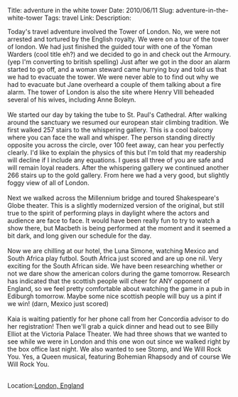 Title: adventure in the white tower
Date: 2010/06/11
Slug: adventure-in-the-white-tower
Tags: travel
Link: 
Description: 


Today's travel adventure involved the Tower of London.  No, we were not arrested and tortured by the English royalty.  We were on a tour of the tower of london.  We had just finished the guided tour with one of the Yoman Warders (cool title eh?) and we decided to go in and check out the Armoury. (yep I'm converting to british spelling)  Just after we got in the door an alarm started to go off, and a woman steward came hurrying buy and told us that we had to evacuate the tower.  We were never able to to find out why we had to evacuate but Jane overheard a couple of them talking about a fire alarm.  The tower of London is also the site where Henry VIII beheaded several of his wives, including Anne Boleyn.<br /><br />We started our day by taking the tube to St. Paul's Cathedral.  After walking around the sanctuary we resumed our european stair climbing tradition.  We first walked 257 stairs to the whispering gallery.  This is a cool balcony where you can face the wall and whisper.  The person standing directly opposite you across the circle, over 100 feet away, can hear you perfectly clearly.  I'd like to explain the physics of this but I'm told that my readership will decline if I include any equations.  I guess all three of you are safe and will remain loyal readers.  After the whispering gallery we continued another 266 stairs up to the gold gallery.  From here we had a very good, but slightly foggy view of all of London.  <br /><br />Next we walked across the Millennium bridge and toured Shakespeare's Globe theater.  This is a slightly modernized version of the original, but still true to the spirit of performing plays in daylight where the actors and audience are face to face.  It would have been really fun to try to watch a show there, but Macbeth is being performed at the moment and it seemed a bit dark, and long given our schedule for the day.<br /><br />Now we are chilling at our hotel, the Luna Simone, watching Mexico and South Africa play futbol.  South Africa just scored and are up one nil.  Very exciting for the South African side.  We have been researching whether or not we dare show the american colors during the game tomorrow.  Research has indicated that the scottish people will cheer for ANY opponent of England, so we feel pretty comfortable about watching the game in a pub in Ediburgh tomorrow.  Maybe some nice scottish people will buy us a pint if we win!   (darn, Mexico just scored)<br /><br />Kaia is waiting patiently for her phone call from her Concordia advisor to do her registration!  Then we'll grab a quick dinner and head out to see Billy Elliot at the Victoria Palace Theater.  We had three shows that we wanted to see while we were in London and this one won out since we walked right by the box office last night.  We also wanted to see Stomp, and We Will Rock You. Yes, a Queen musical, featuring Bohemian Rhapsody and of course We Will Rock You.<br /> <br /><p class='blogpress_location'>Location:<a href='http://maps.google.com/maps?q=London,%20England&z=10'>London, England</a></p><div class="blogger-post-footer"><img width='1' height='1' src='https://blogger.googleusercontent.com/tracker/2759017781463016019-3408176807179586741?l=blog.bonelakesoftware.com' alt='' /></div>
